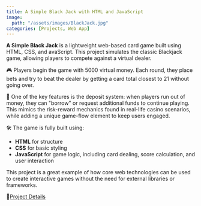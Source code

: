 ```yaml
---
title: A Simple Black Jack with HTML and JavaScript
image:
  path: "/assets/images/BlackJack.jpg"
categories: [Projects, Web App]
---
```


**A Simple Black Jack** is a lightweight web-based card game built using HTML, CSS, and avaScript. This project simulates the classic Blackjack game, allowing players to compete against a virtual dealer.

🎮 Players begin the game with 5000 virtual money. Each round, they place bets and try to beat the dealer by getting a card total closest to 21 without going over.

💸 One of the key features is the deposit system: when players run out of money, they can "borrow" or request additional funds to continue playing. This mimics the risk-reward mechanics found in real-life casino scenarios, while adding a unique game-flow element to keep users engaged.

🛠️ The game is fully built using:
- **HTML** for structure  
- **CSS** for basic styling  
- **JavaScript** for game logic, including card dealing, score calculation, and user interaction

This project is a great example of how core web technologies can be used to create interactive games without the need for external libraries or frameworks.

🔗[Project Details](https://github.com/NurilMuqit/LAB-PEMROGRAMAN-WEB-05-2024/tree/main/H071231016/Tugas%20Praktikum%205)
